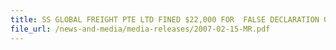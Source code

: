 ```yaml
---
title: SS GLOBAL FREIGHT PTE LTD FINED $22,000 FOR  FALSE DECLARATION ON CLOTHING EXPORTS 
file_url: /news-and-media/media-releases/2007-02-15-MR.pdf
---
```

